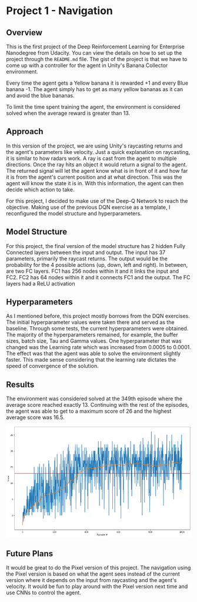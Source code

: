 # Project 1 - Navigation

## Overview

This is the first project of the Deep Reinforcement Learning for Enterprise Nanodegree from Udacity. You can view the details on how to set up the project through the `README.md` file. The gist of the project is that we have to come up with a controller for the agent in Unity's Banana Collector environment.

Every time the agent gets a Yellow banana it is rewarded +1 and every Blue banana -1. The agent simply has to get as many yellow bananas as it can and avoid the blue bananas.

To limit the time spent training the agent, the environment is considered solved when the average reward is greater than 13.

## Approach

In this version of the project, we are using Unity's raycasting returns and the agent's parameters like velocity. Just a quick explanation on raycasting, it is similar to how radars work. A ray is cast from the agent to multiple directions. Once the ray hits an object it would return a signal to the agent. The returned signal will let the agent know what is in front of it and how far it is from the agent's current position and at what direction. This was the agent will know the state it is in. With this information, the agent can then decide which action to take.

For this project, I decided to make use of the Deep-Q Network to reach the objective. Making use of the previous DQN exercise as a template, I reconfigured the model structure and hyperparameters.

## Model Structure

For this project, the final version of the model structure has 2 hidden Fully Connected layers between the input and output. The input has 37 parameters, primarily the raycast returns. The output would be the probability for the  4 possible actions (up, down, left and right). In between, are two FC layers. FC1 has 256 nodes within it and it links the input and FC2. FC2 has 64 nodes within it and it connects FC1 and the output. The FC layers had a ReLU activation

## Hyperparameters

As I mentioned before, this project mostly borrows from the DQN exercises. The initial hyperparameter values were taken there and served as the baseline. Through some tests, the current hyperparameters were obtained. The majority of the hyperparameters remained, for example, the buffer sizes, batch size, Tau and Gamma values. One hyperparameter that was changed was the Learning rate which was increased from 0.0005 to 0.0001. The effect was that the agent was able to solve the environment slightly faster. This made sense considering that the learning rate dictates the speed of convergence of the solution.

## Results

The environment was considered solved at the 349th episode where the average score reached exactly 13. Continuing with the rest of the episodes, the agent was able to get to a maximum score of 26 and the highest average score was 16.5.

<p align='center'><img src="https://github.com/iocfinc/P1-Navigation-DRLND/blob/master/images/Rewards_Plot.png" alt="Rewards Plot"></p>

## Future Plans

It would be great to do the Pixel version of this project. The navigation using the Pixel version is based on what the agent sees instead of the current version where it depends on the input from raycasting and the agent's velocity. It would be fun to play around with the Pixel version next time and use CNNs to control the agent.
